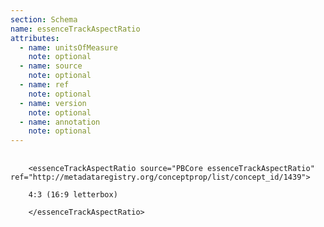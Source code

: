 ```yaml
---
section: Schema
name: essenceTrackAspectRatio
attributes:
  - name: unitsOfMeasure
    note: optional
  - name: source
    note: optional
  - name: ref
    note: optional
  - name: version
    note: optional
  - name: annotation
    note: optional
---
```

<pre>
  <code>
    &lt;essenceTrackAspectRatio source=&quot;PBCore essenceTrackAspectRatio&quot; ref=&quot;http://metadataregistry.org/conceptprop/list/concept_id/1439&quot;&gt;<br>
    4:3 (16:9 letterbox)<br>
    &lt;/essenceTrackAspectRatio&gt;<br>
  </code>
</pre>
